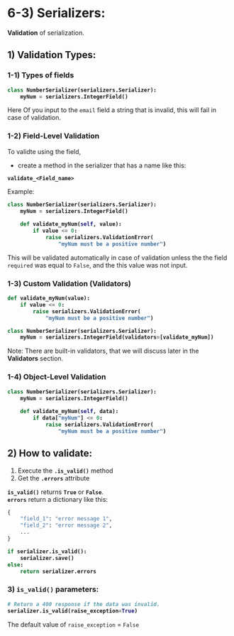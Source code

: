 # 6-3) Serializers:

**Validation** of serialization.


## 1) Validation Types:

### 1-1) Types of fields

<b>

```python
class NumberSerializer(serializers.Serializer):
	myNum = serializers.IntegerField()
```
</b>

Here Of you input to the `email` field a string that is invalid,
this will fail in case of validation.



### 1-2) Field-Level Validation

To validte using the field, 
- create a method in the serializer that has a name like this:

**`validate_<Field_name>`**

Example:
<b>

```python
class NumberSerializer(serializers.Serializer):
	myNum = serializers.IntegerField()
	
	def validate_myNum(self, value):
		if value <= 0:
			raise serializers.ValidationError(
				"myNum must be a positive number")
```

</b>


This will be validated automatically in case of validation 
unless the the field `required` was equal to `False`, and the 
this value was not input.


### 1-3) Custom Validation (Validators)

<b>

```python
def validate_myNum(value):
	if value <= 0:
		raise serializers.ValidationError(
			"myNum must be a positive number")

class NumberSerializer(serializers.Serializer):
	myNum = serializers.IntegerField(validators=[validate_myNum])
```

</b>

Note: There are built-in validators, that we will discuss later
 in the **Validators** section.





### 1-4) Object-Level Validation


<b>

```python
class NumberSerializer(serializers.Serializer):
	myNum = serializers.IntegerField()
	
	def validate_myNum(self, data):
		if data["myNum"] <= 0:
			raise serializers.ValidationError(
				"myNum must be a positive number")
```

</b>












## 2) How to validate:


1. Execute the **`.is_valid()`** method
2. Get the **`.errors`** attribute


**`is_valid()`** returns **`True`** or **`False`**.  
**`errors`** return a dictionary like this:  


```python
{
	"field_1": "error message 1",
	"field_2": "error message 2",
	...
}
```





<b>

```python
if serializer.is_valid():
	serializer.save()
else:
	return serializer.errors
```

</b>

### 3) `is_valid()` parameters:

<b>

```python
# Return a 400 response if the data was invalid.
serializer.is_valid(raise_exception=True)
```
</b>

The default value of `raise_exception` = `False`










































































